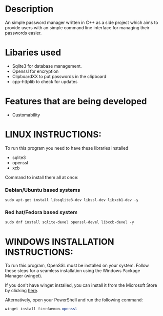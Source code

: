 # Description
An simple password manager written in C++ as a side project which aims to provide users with an simple command line interface for managing their passwords easier.

# Libaries used
- Sqlite3 for database management.
- Openssl for encryption
- ClipboardXX to put passwords in the clipboard
- cpp-httplib to check for updates

# Features that are being developed 
- Customability


# LINUX INSTRUCTIONS:
To run this program you need to have these libraries installed
- sqlite3
- openssl
- xcb
  
Command to install them all at once:
### Debian/Ubuntu based systems
`sudo apt-get install libsqlite3-dev libssl-dev libxcb1-dev -y`
### Red hat/Fedora based system
`sudo dnf install sqlite-devel openssl-devel libxcb-devel -y`


# WINDOWS INSTALLATION INSTRUCTIONS:
To run this program, OpenSSL must be installed on your system. Follow these steps for a seamless installation using the Windows Package Manager (winget).

If you don't have winget installed, you can install it from the Microsoft Store by clicking [here](https://www.microsoft.com/store/productId/9NBLGGH4NNS1?ocid=pdpshare).

Alternatively, open your PowerShell and run the following command:

```powershell
winget install firedaemon.openssl
```
